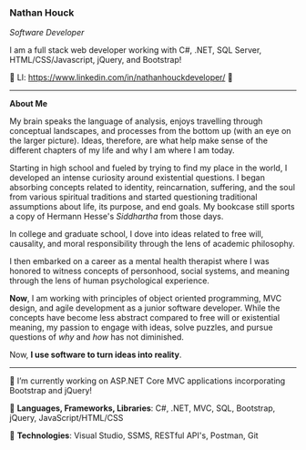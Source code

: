 ### Nathan Houck
*Software Developer*

I am a full stack web developer working with C#, .NET, SQL Server, HTML/CSS/Javascript, jQuery, and Bootstrap!

👋 LI: https://www.linkedin.com/in/nathanhouckdeveloper/ 👋

---

**About Me**

My brain speaks the language of analysis, enjoys travelling through conceptual landscapes, and processes from the bottom up (with an eye on the larger picture). Ideas, therefore, are what help make sense of the different chapters of my life and why I am where I am today. 

Starting in high school and fueled by trying to find my place in the world, I developed an intense curiosity around existential questions. I began absorbing concepts related to identity, reincarnation, suffering, and the soul from various spiritual traditions and started questioning traditional assumptions about life, its purpose, and end goals. My bookcase still sports a copy of Hermann Hesse's *Siddhartha* from those days. 

In college and graduate school, I dove into ideas related to free will, causality, and moral responsibility through the lens of academic philosophy. 

I then embarked on a career as a mental health therapist where I was honored to witness concepts of personhood, social systems, and meaning through the lens of human psychological experience. 

**Now**, I am working with principles of object oriented programming, MVC design, and agile development as a junior software developer. While the concepts have become less abstract compared to free will or existential meaning, my passion to engage with ideas, solve puzzles, and pursue questions of *why* and *how* has not diminished. 

Now, **I use software to turn ideas into reality**.

---

🌱 I’m currently working on ASP.NET Core MVC applications incorporating Bootstrap and jQuery!

💬 **Languages, Frameworks, Libraries**: C#, .NET, MVC, SQL, Bootstrap, jQuery, JavaScript/HTML/CSS

🔭 **Technologies**: Visual Studio, SSMS, RESTful API's, Postman, Git 

<!--
**nhdev20/nhdev20** is a ✨ _special_ ✨ repository because its `README.md` (this file) appears on your GitHub profile.

Here are some ideas to get you started:

- 🔭 I’m currently working on ...
- 🌱 I’m currently learning ...
- 👯 I’m looking to collaborate on ...
- 🤔 I’m looking for help with ...
- 💬 Ask me about ...
- 📫 How to reach me: ...
- 😄 Pronouns: ...
- ⚡ Fun fact: ...
-->
